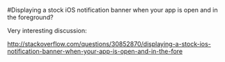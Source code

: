 #Displaying a stock iOS notification banner when your app is open and in the foreground?

Very interesting discussion:

http://stackoverflow.com/questions/30852870/displaying-a-stock-ios-notification-banner-when-your-app-is-open-and-in-the-fore